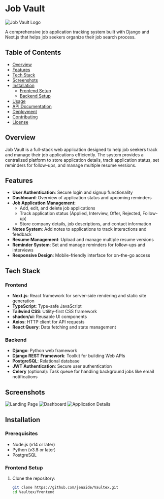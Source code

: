 # Job Vault

![Job Vault Logo](https://via.placeholder.com/150x150.png?text=Job+Vault)

A comprehensive job application tracking system built with Django and Next.js that helps job seekers organize their job search process.

## Table of Contents

- [Overview](#overview)
- [Features](#features)
- [Tech Stack](#tech-stack)
- [Screenshots](#screenshots)
- [Installation](#installation)
  - [Frontend Setup](#frontend-setup)
  - [Backend Setup](#backend-setup)
- [Usage](#usage)
- [API Documentation](#api-documentation)
- [Deployment](#deployment)
- [Contributing](#contributing)
- [License](#license)

## Overview

Job Vault is a full-stack web application designed to help job seekers track and manage their job applications efficiently. The system provides a centralized platform to store application details, track application status, set reminders for follow-ups, and manage multiple resume versions.

## Features

- **User Authentication**: Secure login and signup functionality
- **Dashboard**: Overview of application status and upcoming reminders
- **Job Application Management**:
  - Add, edit, and delete job applications
  - Track application status (Applied, Interview, Offer, Rejected, Follow-up)
  - Store company details, job descriptions, and contact information
- **Notes System**: Add notes to applications to track interactions and feedback
- **Resume Management**: Upload and manage multiple resume versions
- **Reminder System**: Set and manage reminders for follow-ups and interviews
- **Responsive Design**: Mobile-friendly interface for on-the-go access

## Tech Stack

### Frontend
- **Next.js**: React framework for server-side rendering and static site generation
- **TypeScript**: Type-safe JavaScript
- **Tailwind CSS**: Utility-first CSS framework
- **shadcn/ui**: Reusable UI components
- **Axios**: HTTP client for API requests
- **React Query**: Data fetching and state management

### Backend
- **Django**: Python web framework
- **Django REST Framework**: Toolkit for building Web APIs
- **PostgreSQL**: Relational database
- **JWT Authentication**: Secure user authentication
- **Celery** (optional): Task queue for handling background jobs like email notifications

## Screenshots

![Landing Page](https://via.placeholder.com/800x450.png?text=Landing+Page)
![Dashboard](https://via.placeholder.com/800x450.png?text=Dashboard)
![Application Details](https://via.placeholder.com/800x450.png?text=Application+Details)

## Installation

### Prerequisites
- Node.js (v14 or later)
- Python (v3.8 or later)
- PostgreSQL

### Frontend Setup

1. Clone the repository:
   ```bash
   git clone https://github.com/jenaide/Vaultex.git
   cd Vaultex/frontend